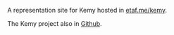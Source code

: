 A representation site for Kemy hosted in [etaf.me/kemy](http://etaf.me/kemy/).

The Kemy project also in [Github](https://github.com/etaf/Kemy-reproduce).
